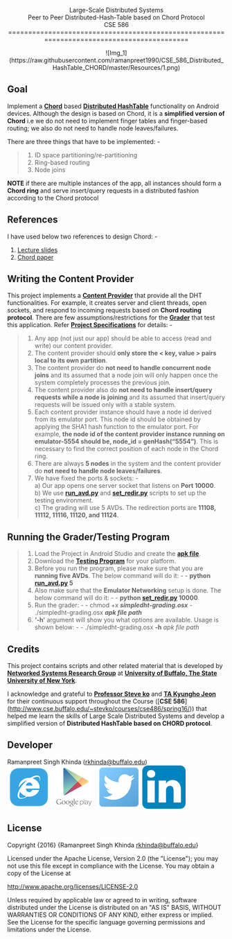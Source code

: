 <p align="center">Large-Scale Distributed Systems</br>Peer to Peer Distributed-Hash-Table based on Chord Protocol</br>CSE 586
==========================================================================================

<p align="center">![Img_1](https://raw.githubusercontent.com/ramanpreet1990/CSE_586_Distributed_HashTable_CHORD/master/Resources/1.png)


Goal
------
Implement a [**Chord**](https://en.wikipedia.org/wiki/Chord_(peer-to-peer)) based [**Distributed HashTable**](https://en.wikipedia.org/wiki/Distributed_hash_table) functionality on Android devices. Although the design is based on Chord, it is a **simplified version of Chord** i.e we do not need to implement finger tables and finger-based routing; we also do not need to handle node leaves/failures.

There are three things that have to be implemented: - 
> 1. ID space partitioning/re-partitioning
> 2. Ring-based routing
> 3. Node joins

**NOTE**
if there are multiple instances of the app, all instances should form a **Chord ring** and serve insert/query requests in a distributed fashion according to the Chord protocol


References
---------------
I have used below two references to design Chord: -</br>
1. [Lecture slides](http://www.cse.buffalo.edu/~stevko/courses/cse486/spring16/lectures/14-dht.pdf)</br>
2. [Chord paper](http://www.cse.buffalo.edu/~stevko/courses/cse486/spring16/files/chord_sigcomm.pdf)


Writing the Content Provider
-----------------------------------------
This project implements a [**Content Provider**](https://developer.android.com/guide/topics/providers/content-providers.html) that provide all the DHT functionalities. For example, it creates server and client threads, open sockets, and respond to incoming requests based on **Chord routing protocol**. There are few assumptions/restrictions for the [**Grader**](https://github.com/ramanpreet1990/CSE_586_Simplified_Amazon_Dynamo/tree/master/Testing_Program) that test this application. Refer [**Project Specifications**](https://docs.google.com/document/d/154pUC7gd714noxwmuITNJztqQBYj5IimjaqzSgFTR3s/edit) for details: -
>  1. Any app (not just our app) should be able to access (read and write) our content provider.
>  2. The content provider should **only store the < key, value > pairs local to its own partition**.
>  3. The content provider do **not need to handle concurrent node joins** and its assumed that a node join will only happen once the system completely processes the previous join.
>  4. The content provider also do **not need to handle insert/query requests while a node is joining** and its assumed  that insert/query requests will be issued only with a stable system.
>  5. Each content provider instance should have a node id derived from its emulator port. This node id should be obtained by applying the SHA1 hash function to the emulator port. For example, **the node id of the content provider instance running on emulator-5554 should be, node_id = genHash(“5554”)**. This is necessary to find the correct position of each node in the Chord ring.
>  6. There are always **5 nodes** in the system and the content provider do **not need to handle node leaves/failures**.
>  7. We have fixed the ports & sockets: -</br>
	a) Our app opens one server socket that listens on **Port 10000**. </br>
	b) We use [**run_avd.py**](https://github.com/ramanpreet1990/CSE_586_Simplified_Amazon_Dynamo/blob/master/Scripts/run_avd.py) and [**set_redir.py**](https://github.com/ramanpreet1990/CSE_586_Simplified_Amazon_Dynamo/blob/master/Scripts/set_redir.py) scripts to set up the testing environment.</br>
	c) The grading will use 5 AVDs. The redirection ports are **11108, 11112, 11116, 11120, and 11124**.



Running the Grader/Testing Program
-----------------------------------------
> 1. Load the Project in Android Studio and create the [**apk file**](https://developer.android.com/studio/run/index.html).
> 2. Download  the [**Testing Program**](https://github.com/ramanpreet1990/CSE_586_Distributed_HashTable_CHORD/tree/master/Testing_Program) for your platform.
> 3. Before you run the program, please make sure that you are **running five AVDs**. The below command will do it: -
	- **python [run_avd.py](https://github.com/ramanpreet1990/CSE_586_Simplified_Amazon_Dynamo/blob/master/Scripts/run_avd.py) 5**
> 4. Also make sure that the **Emulator Networking** setup is done. The below command will do it: -
	- **python [set_redir.py](https://github.com/ramanpreet1990/CSE_586_Simplified_Amazon_Dynamo/blob/master/Scripts/set_redir.py) 10000**
> 5.  Run the grader: -
	- chmod +x ***simpledht-grading.osx***
    - ./simpledht-grading.osx ***apk file path***
> 6. **‘-h’** argument will show you what options are available. Usage is shown below: -
	- ./simpledht-grading.osx **-h** *apk file path*


Credits
-------
This project contains scripts and other related material that is developed by [**Networked Systems Research Group**](https://nsr.cse.buffalo.edu) at **[University of Buffalo, The State University of New York](http://www.cse.buffalo.edu)**.

I acknowledge and grateful to [**Professor Steve ko**](https://nsr.cse.buffalo.edu/?page_id=272) and [**TA Kyungho Jeon**](http://www.cse.buffalo.edu/~kyunghoj/) for their continuous support throughout the Course ([**CSE 586**] (http://www.cse.buffalo.edu/~stevko/courses/cse486/spring16/)) that helped me learn the skills of Large Scale Distributed Systems and develop a simplified version of **Distributed HashTable based on CHORD protocol**.


Developer
---------
Ramanpreet Singh Khinda (rkhinda@buffalo.edu)</br>
[![website](https://raw.githubusercontent.com/ramanpreet1990/CSE_586_Simplified_Amazon_Dynamo/master/Resources/ic_website.png)](https://branded.me/ramanpreet1990)		[![googleplay](https://raw.githubusercontent.com/ramanpreet1990/CSE_586_Simplified_Amazon_Dynamo/master/Resources/ic_google_play.png)](https://play.google.com/store/apps/details?id=suny.buffalo.mis.research&hl=en)		[![twitter](https://raw.githubusercontent.com/ramanpreet1990/CSE_586_Simplified_Amazon_Dynamo/master/Resources/ic_twitter.png)](https://twitter.com/dk_sunny1)		[![linkedin](https://raw.githubusercontent.com/ramanpreet1990/CSE_586_Simplified_Amazon_Dynamo/master/Resources/ic_linkedin.png)](https://www.linkedin.com/in/ramanpreet1990)


License
----------
Copyright {2016} 
{Ramanpreet Singh Khinda rkhinda@buffalo.edu} 

Licensed under the Apache License, Version 2.0 (the "License"); you may not use this file except in compliance with the License. You may obtain a copy of the License at

http://www.apache.org/licenses/LICENSE-2.0

Unless required by applicable law or agreed to in writing, software distributed under the License is distributed on an "AS IS" BASIS, WITHOUT WARRANTIES OR CONDITIONS OF ANY KIND, either express or implied. See the License for the specific language governing permissions and limitations under the License.

